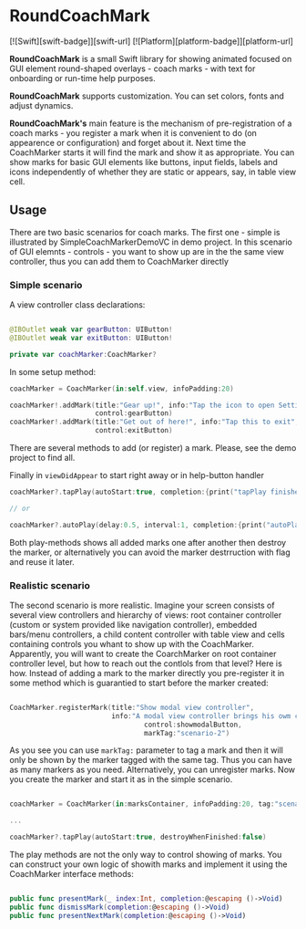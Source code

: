# RoundCoachMark

[![Swift][swift-badge]][swift-url]
[![Platform][platform-badge]][platform-url]

**RoundCoachMark** is a small Swift library for showing animated focused on GUI element round-shaped overlays - coach marks - with text for onboarding or run-time help purposes.

**RoundCoachMark** supports customization. You can set colors, fonts and adjust dynamics.

**RoundCoachMark's** main feature is the mechanism of pre-registration of a coach marks - you register a mark when it is convenient to do (on appearence or configuration) and forget about it. Next time the CoachMarker starts it will find the mark and show it as appropriate. You can show marks for basic GUI elements like buttons, input fields, labels and icons independently of whether they are static or appears, say, in table view cell. 

## Usage

There are two basic scenarios for coach marks. 
The first one - simple is illustrated by SimpleCoachMarkerDemoVC in demo project. In this scenario of GUI elemnts - controls - you want to show up are in the the same view controller, thus you can add them to CoachMarker directly

### Simple scenario

A view controller class declarations:

```swift

@IBOutlet weak var gearButton: UIButton!
@IBOutlet weak var exitButton: UIButton!

private var coachMarker:CoachMarker?

```

In some setup method:

```swift
coachMarker = CoachMarker(in:self.view, infoPadding:20)

coachMarker!.addMark(title:"Gear up!", info:"Tap the icon to open Settings screen.", 
                     control:gearButton)
coachMarker!.addMark(title:"Get out of here!", info:"Tap this to exit", 
                     control:exitButton)

```
There are several methods to add (or register) a mark. Please, see the demo project to find all.

Finally in `viewDidAppear` to start right away or in help-button handler

```swift
coachMarker?.tapPlay(autoStart:true, completion:{print("tapPlay finished")})

// or

coachMarker?.autoPlay(delay:0.5, interval:1, completion:{print("autoPlay finished")})

```

Both play-methods shows all added marks one after another then destroy the marker, or alternatively you can avoid the marker destrruction with flag and reuse it later. 
        
### Realistic scenario

The second scenario is more realistic. Imagine your screen consists of several view controllers and hierarchy of views: root container controller (custom or system provided like navigation controller), embedded bars/menu controllers, a child content controller with table view and cells containing controls you whant to show up with the CoachMarker.
Apparently, you will want to create the CoarchMarker on root container controller level, but how to reach out the contlols from that level? Here is how.
Instead of adding a mark to the marker directly you pre-register it in some method which is guarantied to start before the marker created:

```swift

CoachMarker.registerMark(title:"Show modal view controller", 
                         info:"A modal view controller brings his owm coach marks, so other marks are to be disabled. It's done by 'unregistering' active marks in viewWillDisappear of overlapped controllers.", 
                                 control:showmodalButton,
                                 markTag:"scenario-2")

```
As you see you can use `markTag:` parameter to tag a mark and then it will only be shown by the marker tagged with the same tag. Thus you can have as many markers as you need. Alternatively, you can unregister marks. 
Now you create the marker and start it as in the simple scenario.

```swift

coachMarker = CoachMarker(in:marksContainer, infoPadding:20, tag:"scenario-2")

...

coachMarker?.tapPlay(autoStart:true, destroyWhenFinished:false)

```

The play methods are not the only way to control showing of marks. You can construct your own logic of showith marks and implement it using the CoachMarker interface methods:

```swift

public func presentMark(_ index:Int, completion:@escaping ()->Void)
public func dismissMark(completion:@escaping ()->Void)
public func presentNextMark(completion:@escaping ()->Void)

```

